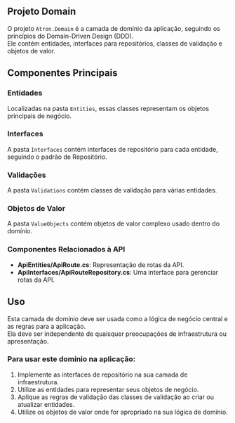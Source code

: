 ﻿## Projeto Domain

O projeto `Atron.Domain` é a camada de domínio da aplicação, seguindo os princípios do Domain-Driven Design (DDD). <br>
Ele contém entidades, interfaces para repositórios, classes de validação e objetos de valor.

## Componentes Principais

### Entidades

Localizadas na pasta `Entities`, essas classes representam os objetos principais de negócio.

### Interfaces

A pasta `Interfaces` contém interfaces de repositório para cada entidade, seguindo o padrão de Repositório.

### Validações

A pasta `Validations` contém classes de validação para várias entidades.

### Objetos de Valor

A pasta `ValueObjects` contém objetos de valor complexo usado dentro do domínio.

### Componentes Relacionados à API

- **ApiEntities/ApiRoute.cs**: Representação de rotas da API.
- **ApiInterfaces/ApiRouteRepository.cs**: Uma interface para gerenciar rotas da API.

## Uso

Esta camada de domínio deve ser usada como a lógica de negócio central e as regras para a aplicação. <br>
Ela deve ser independente de quaisquer preocupações de infraestrutura ou apresentação.

### Para usar este domínio na aplicação:

1. Implemente as interfaces de repositório na sua camada de infraestrutura.
2. Utilize as entidades para representar seus objetos de negócio.
3. Aplique as regras de validação das classes de validação ao criar ou atualizar entidades.
4. Utilize os objetos de valor onde for apropriado na sua lógica de domínio.